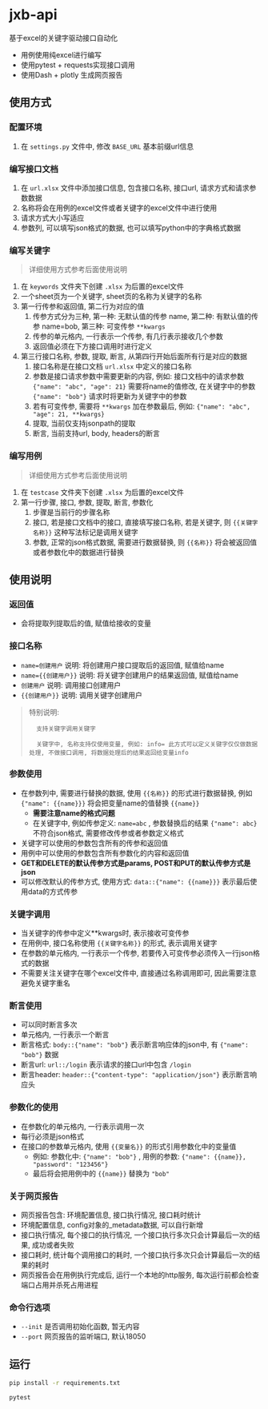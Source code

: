 # jxb-api
基于excel的关键字驱动接口自动化

- 用例使用纯excel进行编写
- 使用pytest + requests实现接口调用
- 使用Dash + plotly 生成网页报告

## 使用方式

### 配置环境
1. 在 `settings.py` 文件中, 修改 `BASE_URL` 基本前缀url信息
### 编写接口文档
1. 在 `url.xlsx` 文件中添加接口信息, 包含接口名称, 接口url, 请求方式和请求参数数据
2. 名称将会在用例的excel文件或者关键字的excel文件中进行使用
3. 请求方式大小写适应
4. 参数列, 可以填写json格式的数据, 也可以填写python中的字典格式数据

### 编写关键字
> 详细使用方式参考后面使用说明
1. 在 `keywords` 文件夹下创建 `.xlsx` 为后置的excel文件
2. 一个sheet页为一个关键字, sheet页的名称为关键字的名称
3. 第一行传参和返回值, 第二行为对应的值
   1. 传参方式分为三种, 第一种: 无默认值的传参 name, 第二种: 有默认值的传参 name=bob, 第三种: 可变传参 `**kwargs`
   2. 传参的单元格内, 一行表示一个传参, 有几行表示接收几个参数
   3. 返回值必须在下方接口调用时进行定义
4. 第三行接口名称, 参数, 提取, 断言, 从第四行开始后面所有行是对应的数据
   1. 接口名称是在接口文档 `url.xlsx` 中定义的接口名称
   2. 参数是接口请求参数中需要更新的内容, 例如: 接口文档中的请求参数 `{"name": "abc", "age": 21}` 需要将name的值修改, 在关键字中的参数`{"name": "bob"}` 请求时将更新为关键字中的参数
   3. 若有可变传参, 需要将 `**kwargs` 加在参数最后, 例如: `{"name": "abc", "age": 21, **kwargs}`
   4. 提取, 当前仅支持jsonpath的提取
   5. 断言, 当前支持url, body, headers的断言
   
### 编写用例
> 详细使用方式参考后面使用说明
1. 在 `testcase` 文件夹下创建 `.xlsx` 为后置的excel文件
2. 第一行步骤, 接口, 参数, 提取, 断言, 参数化
   1. 步骤是当前行的步骤名称
   2. 接口, 若是接口文档中的接口, 直接填写接口名称, 若是关键字, 则 `{{关键字名称}}` 这种写法标记是调用关键字
   3. 参数, 正常的json格式数据, 需要进行数据替换, 则 `{{名称}}` 将会被返回值或者参数化中的数据进行替换


## 使用说明

### 返回值
- 会将提取列提取后的值, 赋值给接收的变量

### 接口名称
- `name=创建用户` 说明: 将创建用户接口提取后的返回值, 赋值给name
- `name={{创建用户}}` 说明: 将关键字创建用户的结果返回值, 赋值给name
- `创建用户` 说明: 调用接口创建用户
- `{{创建用户}}` 说明: 调用关键字创建用户

> 特别说明:
> 
>       支持关键字调用关键字
> 
>       关键字中, 名称支持仅使用变量, 例如: info= 此方式可以定义关键字仅仅做数据处理, 不做接口调用, 将数据处理后的结果返回给变量info

### 参数使用
- 在参数列中, 需要进行替换的数据, 使用 `{{名称}}` 的形式进行数据替换, 例如 `{"name": {{name}}}` 将会把变量name的值替换 `{{name}}`
  - **需要注意name的格式问题**
  - 在关键字中, 例如传参定义: `name=abc` , 参数替换后的结果 `{"name": abc}` 不符合json格式, 需要修改传参或者参数定义格式
- 关键字可以使用的参数包含所有的传参和返回值 
- 用例中可以使用的参数包含所有参数化的内容和返回值
- **GET和DELETE的默认传参方式是params, POST和PUT的默认传参方式是json**
- 可以修改默认的传参方式, 使用方式: `data::{"name": {{name}}}` 表示最后使用data的方式传参

### 关键字调用
- 当关键字的传参中定义**kwargs时, 表示接收可变传参
- 在用例中, 接口名称使用 `{{关键字名称}}` 的形式, 表示调用关键字
- 在参数的单元格内, 一行表示一个传参, 若要传入可变传参必须传入一行json格式的数据
- 不需要关注关键字在哪个excel文件中, 直接通过名称调用即可, 因此需要注意避免关键字重名

### 断言使用
- 可以同时断言多次
- 单元格内, 一行表示一个断言
- 断言格式: `body::{"name": "bob"}` 表示断言响应体的json中, 有 `{"name": "bob"}` 数据
- 断言url: `url::/login` 表示请求的接口url中包含 `/login`
- 断言header: `header::{"content-type": "application/json"}` 表示断言响应头

### 参数化的使用
- 在参数化的单元格内, 一行表示调用一次
- 每行必须是json格式
- 在接口的参数单元格内, 使用 `{{变量名}}` 的形式引用参数化中的变量值
  - 例如: 参数化中: `{"name": "bob"}` , 用例的参数: `{"name": {{name}}, "password": "123456"}`
  - 最后将会把用例中的 `{{name}}` 替换为 `"bob"` 

### 关于网页报告
- 网页报告包含: 环境配置信息, 接口执行情况, 接口耗时统计
- 环境配置信息, config对象的_metadata数据, 可以自行新增
- 接口执行情况, 每个接口的执行情况, 一个接口执行多次只会计算最后一次的结果, 成功或者失败
- 接口耗时, 统计每个调用接口的耗时, 一个接口执行多次只会计算最后一次的结果的耗时
- 网页报告会在用例执行完成后, 运行一个本地的http服务, 每次运行前都会检查端口占用并杀死占用进程

### 命令行选项
- `--init` 是否调用初始化函数, 暂无内容
- `--port` 网页报告的监听端口, 默认18050

## 运行
```bash
pip install -r requirements.txt
```
```bash
pytest
```